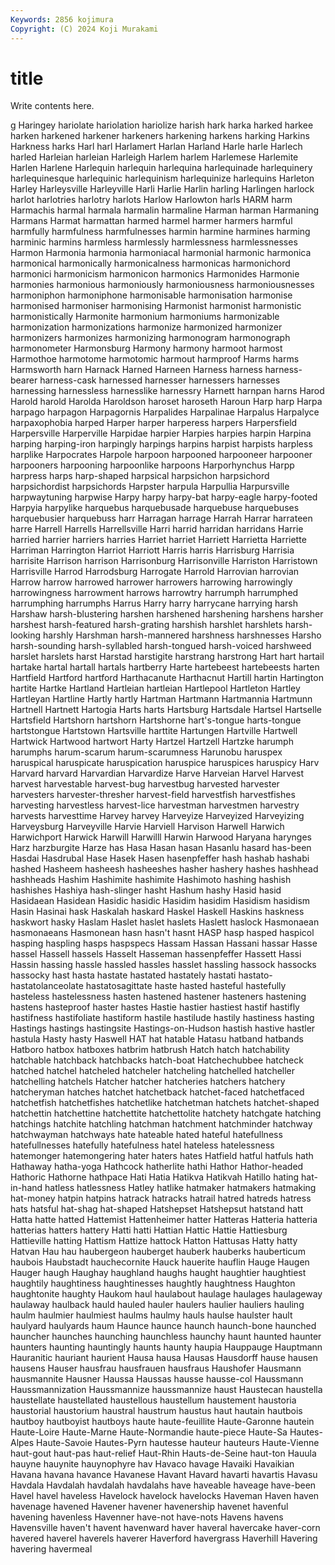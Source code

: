 ```yaml
---
Keywords: 2856 kojimura
Copyright: (C) 2024 Koji Murakami
---
```


# title

Write contents here.



g Haringey hariolate hariolation hariolize harish hark harka harked harkee
harken harkened harkener harkeners harkening harkens harking Harkins Harkness harks
Harl harl Harlamert Harlan Harland Harle harle Harlech harled Harleian
harleian Harleigh Harlem harlem Harlemese Harlemite Harlen Harlene Harlequin harlequin
harlequina harlequinade harlequinery harlequinesque harlequinic harlequinism harlequinize harlequins Harleton Harley
Harleysville Harleyville Harli Harlie Harlin harling Harlingen harlock harlot harlotries
harlotry harlots Harlow Harlowton harls HARM harm Harmachis harmal harmala
harmalin harmaline Harman harman Harmaning Harmans Harmat harmattan harmed harmel
harmer harmers harmful harmfully harmfulness harmfulnesses harmin harmine harmines harming
harminic harmins harmless harmlessly harmlessness harmlessnesses Harmon Harmonia harmonia harmoniacal
harmonial harmonic harmonica harmonical harmonically harmonicalness harmonicas harmonichord harmonici harmonicism
harmonicon harmonics Harmonides Harmonie harmonies harmonious harmoniously harmoniousness harmoniousnesses harmoniphon
harmoniphone harmonisable harmonisation harmonise harmonised harmoniser harmonising Harmonist harmonist harmonistic
harmonistically Harmonite harmonium harmoniums harmonizable harmonization harmonizations harmonize harmonized harmonizer
harmonizers harmonizes harmonizing harmonogram harmonograph harmonometer Harmonsburg Harmony harmony harmoot
harmost Harmothoe harmotome harmotomic harmout harmproof Harms harms Harmsworth harn
Harnack Harned Harneen Harness harness harness-bearer harness-cask harnessed harnesser harnessers
harnesses harnessing harnessless harnesslike harnessry Harnett harnpan harns Harod Harold
harold Harolda Haroldson haroset haroseth Haroun Harp harp Harpa harpago
harpagon Harpagornis Harpalides Harpalinae Harpalus Harpalyce harpaxophobia harped Harper harper
harperess harpers Harpersfield Harpersville Harperville Harpidae harpier Harpies harpies harpin
Harpina harping harping-iron harpingly harpings harpins harpist harpists harpless harplike
Harpocrates Harpole harpoon harpooned harpooneer harpooner harpooners harpooning harpoonlike harpoons
Harporhynchus Harpp harpress harps harp-shaped harpsical harpsichon harpsichord harpsichordist harpsichords
Harpster harpula Harpullia Harpursville harpwaytuning harpwise Harpy harpy harpy-bat harpy-eagle
harpy-footed Harpyia harpylike harquebus harquebusade harquebuse harquebuses harquebusier harquebuss harr
Harragan harrage Harrah Harrar harrateen harre Harrell Harrells Harrellsville Harri
harrid harridan harridans Harrie harried harrier harriers harries Harriet harriet
Harriett Harrietta Harriette Harriman Harrington Harriot Harriott Harris harris Harrisburg
Harrisia harrisite Harrison harrison Harrisonburg Harrisonville Harriston Harristown Harrisville Harrod
Harrodsburg Harrogate Harrold Harrovian harrovian Harrow harrow harrowed harrower harrowers
harrowing harrowingly harrowingness harrowment harrows harrowtry harrumph harrumphed harrumphing harrumphs
Harrus Harry harry harrycane harrying harsh Harshaw harsh-blustering harshen harshened
harshening harshens harsher harshest harsh-featured harsh-grating harshish harshlet harshlets harsh-looking
harshly Harshman harsh-mannered harshness harshnesses Harsho harsh-sounding harsh-syllabled harsh-tongued harsh-voiced
harshweed harslet harslets harst Harstad harstigite harstrang harstrong Hart hart
hartail hartake hartal hartall hartals hartberry Harte hartebeest hartebeests harten
Hartfield Hartford hartford Harthacanute Harthacnut Hartill hartin Hartington hartite Hartke
Hartland Hartleian hartleian Hartlepool Hartleton Hartley Hartleyan Hartline Hartly hartly
Hartman Hartmann Hartmannia Hartmunn Hartnell Hartnett Hartogia Harts harts Hartsburg
Hartsdale Hartsel Hartselle Hartsfield Hartshorn hartshorn Hartshorne hart's-tongue harts-tongue hartstongue
Hartstown Hartsville harttite Hartungen Hartville Hartwell Hartwick Hartwood hartwort Harty
Hartzel Hartzell Hartzke harumph harumphs harum-scarum harum-scarumness Harunobu haruspex haruspical
haruspicate haruspication haruspice haruspices haruspicy Harv Harvard harvard Harvardian Harvardize
Harve Harveian Harvel Harvest harvest harvestable harvest-bug harvestbug harvested harvester
harvesters harvester-thresher harvest-field harvestfish harvestfishes harvesting harvestless harvest-lice harvestman harvestmen
harvestry harvests harvesttime Harvey harvey Harveyize Harveyized Harveyizing Harveysburg Harveyville
Harvie Harviell Harvison Harwell Harwich Harwichport Harwick Harwill Harwilll Harwin
Harwood Haryana harynges Harz harzburgite Harze has Hasa Hasan hasan
Hasanlu hasard has-been Hasdai Hasdrubal Hase Hasek Hasen hasenpfeffer hash
hashab hashabi hashed Hasheem hasheesh hasheeshes hasher hashery hashes hashhead
hashheads Hashim Hashimite hashimite Hashimoto hashing hashish hashishes Hashiya hash-slinger
hasht Hashum hashy Hasid hasid Hasidaean Hasidean Hasidic hasidic Hasidim
hasidim Hasidism hasidism Hasin Hasinai hask Haskalah haskard Haskel Haskell
Haskins haskness haskwort hasky Haslam Haslet haslet haslets Haslett haslock
Hasmonaean hasmonaeans Hasmonean hasn hasn't hasnt HASP hasp hasped haspicol
hasping haspling hasps haspspecs Hassam Hassan Hassani hassar Hasse hassel
Hassell hassels Hasselt Hasseman hassenpfeffer Hassett Hassi Hassin hassing hassle
hassled hassles hasslet hassling hassock hassocks hassocky hast hasta hastate
hastated hastately hastati hastato- hastatolanceolate hastatosagittate haste hasted hasteful hastefully
hasteless hastelessness hasten hastened hastener hasteners hastening hastens hasteproof haster
hastes Hastie hastier hastiest hastif hastifly hastifness hastifoliate hastiform hastile
hastilude hastily hastiness hasting Hastings hastings hastingsite Hastings-on-Hudson hastish hastive
hastler hastula Hasty hasty Haswell HAT hat hatable Hatasu hatband
hatbands Hatboro hatbox hatboxes hatbrim hatbrush Hatch hatch hatchability hatchable
hatchback hatchbacks hatch-boat Hatchechubbee hatcheck hatched hatchel hatcheled hatcheler hatcheling
hatchelled hatcheller hatchelling hatchels Hatcher hatcher hatcheries hatchers hatchery hatcheryman
hatches hatchet hatchetback hatchet-faced hatchetfaced hatchetfish hatchetfishes hatchetlike hatchetman hatchets
hatchet-shaped hatchettin hatchettine hatchettite hatchettolite hatchety hatchgate hatching hatchings hatchite
hatchling hatchman hatchment hatchminder hatchway hatchwayman hatchways hate hateable hated
hateful hatefullness hatefullnesses hatefully hatefulness hatel hateless hatelessness hatemonger hatemongering
hater haters hates Hatfield hatful hatfuls hath Hathaway hatha-yoga Hathcock
hatherlite hathi Hathor Hathor-headed Hathoric Hathorne hathpace Hati Hatia Hatikva
Hatikvah Hatillo hating hat-in-hand hatless hatlessness Hatley hatlike hatmaker hatmakers
hatmaking hat-money hatpin hatpins hatrack hatracks hatrail hatred hatreds hatress
hats hatsful hat-shag hat-shaped Hatshepset Hatshepsut hatstand hatt Hatta hatte
hatted Hattemist Hattenheimer hatter Hatteras Hatteria hatteria hatterias hatters hattery
Hatti hatti Hattian Hattic Hattie Hattiesburg Hattieville hatting Hattism Hattize
hattock Hatton Hattusas Hatty hatty Hatvan Hau hau haubergeon hauberget
hauberk hauberks hauberticum haubois Haubstadt hauchecornite Hauck hauerite hauflin Hauge
Haugen Hauger haugh Haughay haughland haughs haught haughtier haughtiest haughtily
haughtiness haughtinesses haughtly haughtness Haughton haughtonite haughty Haukom haul haulabout
haulage haulages haulageway haulaway haulback hauld hauled hauler haulers haulier
hauliers hauling haulm haulmier haulmiest haulms haulmy hauls haulse haulster
hault haulyard haulyards haum Haunce haunce haunch haunch-bone haunched hauncher
haunches haunching haunchless haunchy haunt haunted haunter haunters haunting hauntingly
haunts haunty haupia Hauppauge Hauptmann Hauranitic hauriant haurient Hausa hausa
Hausas Hausdorff hause hausen hausens Hauser hausfrau hausfrauen hausfraus Haushofer
Hausmann hausmannite Hausner Haussa Haussas hausse hausse-col Haussmann Haussmannization Haussmannize
haussmannize haust Haustecan haustella haustellate haustellated haustellous haustellum haustement haustoria
haustorial haustorium haustral haustrum haustus haut hautain hautbois hautboy hautboyist
hautboys haute haute-feuillite Haute-Garonne hautein Haute-Loire Haute-Marne Haute-Normandie haute-piece Haute-Sa
Hautes-Alpes Haute-Savoie Hautes-Pyrn hautesse hauteur hauteurs Haute-Vienne haut-gout haut-pas haut-relief
Haut-Rhin Hauts-de-Seine haut-ton Hauula hauyne hauynite hauynophyre hav Havaco havage
Havaiki Havaikian Havana havana havance Havanese Havant Havard havarti havartis
Havasu Havdala Havdalah havdalah havdalahs have haveable haveage have-been Havel
havel haveless Havelock havelock havelocks Haveman Haven haven havenage havened
Havener havener havenership havenet havenful havening havenless Havenner have-not have-nots
Havens havens Havensville haven't havent havenward haver haveral havercake haver-corn
havered haverel haverels haverer Haverford havergrass Haverhill Havering havering havermeal
